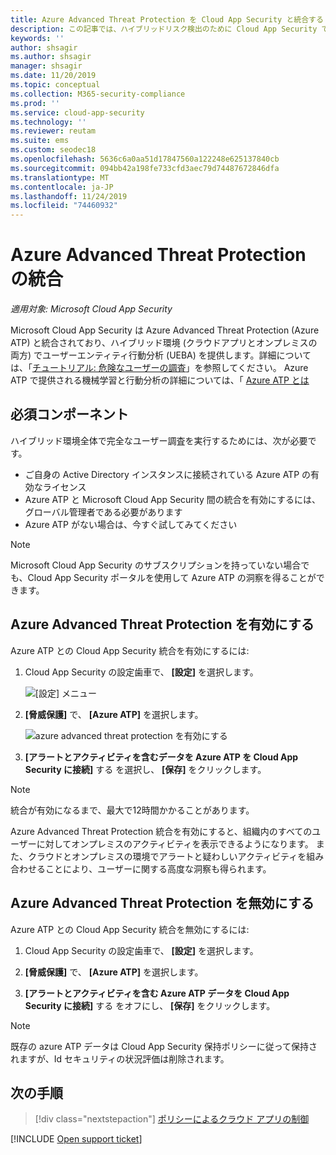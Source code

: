 ```yaml
---
title: Azure Advanced Threat Protection を Cloud App Security と統合する
description: この記事では、ハイブリッドリスク検出のために Cloud App Security で Azure Advanced Threat Protection インサイトを活用する方法について説明します。
keywords: ''
author: shsagir
ms.author: shsagir
manager: shsagir
ms.date: 11/20/2019
ms.topic: conceptual
ms.collection: M365-security-compliance
ms.prod: ''
ms.service: cloud-app-security
ms.technology: ''
ms.reviewer: reutam
ms.suite: ems
ms.custom: seodec18
ms.openlocfilehash: 5636c6a0aa51d17847560a122248e625137840cb
ms.sourcegitcommit: 094bb42a198fe733cfd3aec79d74487672846dfa
ms.translationtype: MT
ms.contentlocale: ja-JP
ms.lasthandoff: 11/24/2019
ms.locfileid: "74460932"
---
```

# <a name="azure-advanced-threat-protection-integration"></a>Azure Advanced Threat Protection の統合

*適用対象: Microsoft Cloud App Security*

Microsoft Cloud App Security は Azure Advanced Threat Protection (Azure ATP) と統合されており、ハイブリッド環境 (クラウドアプリとオンプレミスの両方) でユーザーエンティティ行動分析 (UEBA) を提供します。詳細については、「[チュートリアル: 危険なユーザーの調査](tutorial-ueba.md)」を参照してください。 Azure ATP で提供される機械学習と行動分析の詳細については、「 [Azure ATP とは](https://docs.microsoft.com/azure-advanced-threat-protection/what-is-atp)

## <a name="prerequisites"></a>必須コンポーネント

ハイブリッド環境全体で完全なユーザー調査を実行するためには、次が必要です。

- ご自身の Active Directory インスタンスに接続されている Azure ATP の有効なライセンス
- Azure ATP と Microsoft Cloud App Security 間の統合を有効にするには、グローバル管理者である必要があります
- Azure ATP がない場合は、今すぐ試してみてください

>[!NOTE]
>Microsoft Cloud App Security のサブスクリプションを持っていない場合でも、Cloud App Security ポータルを使用して Azure ATP の洞察を得ることができます。

## <a name="enable-azure-advanced-threat-protection"></a>Azure Advanced Threat Protection を有効にする

Azure ATP との Cloud App Security 統合を有効にするには:

1. Cloud App Security の設定歯車で、 **[設定]** を選択します。

   ![[設定] メニュー](media/azip-system-settings.png)

1. **[脅威保護]** で、 **[Azure ATP]** を選択します。

    ![azure advanced threat protection を有効にする](media/aatp-integration.png)

1. **[アラートとアクティビティを含むデータを Azure ATP を Cloud App Security に接続]** する を選択し、 **[保存]** をクリックします。

> [!NOTE]
> 統合が有効になるまで、最大で12時間かかることがあります。

Azure Advanced Threat Protection 統合を有効にすると、組織内のすべてのユーザーに対してオンプレミスのアクティビティを表示できるようになります。 また、クラウドとオンプレミスの環境でアラートと疑わしいアクティビティを組み合わせることにより、ユーザーに関する高度な洞察も得られます。

## <a name="disable-azure-advanced-threat-protection"></a>Azure Advanced Threat Protection を無効にする

Azure ATP との Cloud App Security 統合を無効にするには:

1. Cloud App Security の設定歯車で、 **[設定]** を選択します。

1. **[脅威保護]** で、 **[Azure ATP]** を選択します。

1. **[アラートとアクティビティを含む Azure ATP データを Cloud App Security に接続]** する をオフにし、 **[保存]** をクリックします。

> [!NOTE]
> 既存の azure ATP データは Cloud App Security 保持ポリシーに従って保持されますが、Id セキュリティの状況評価は削除されます。

## <a name="next-steps"></a>次の手順

> [!div class="nextstepaction"]
> [ポリシーによるクラウド アプリの制御](control-cloud-apps-with-policies.md)

[!INCLUDE [Open support ticket](includes/support.md)]
